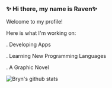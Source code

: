 ### ✨ Hi there, my name is Raven✨

Welcome to my profile!

Here is what I'm working on:

. Developing Apps

. Learning New Programming Languages

. A Graphic Novel

![Bryn's github stats](https://github-readme-stats.vercel.app/api?username=bryn-trys&show_icons=true&theme=merko)
